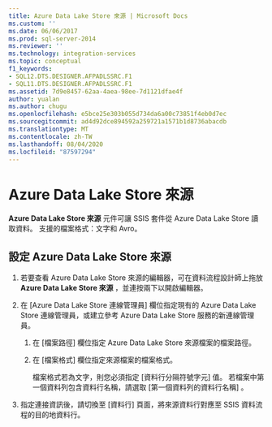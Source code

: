 ```yaml
---
title: Azure Data Lake Store 來源 | Microsoft Docs
ms.custom: ''
ms.date: 06/06/2017
ms.prod: sql-server-2014
ms.reviewer: ''
ms.technology: integration-services
ms.topic: conceptual
f1_keywords:
- SQL12.DTS.DESIGNER.AFPADLSSRC.F1
- SQL11.DTS.DESIGNER.AFPADLSSRC.F1
ms.assetid: 7d9e8457-62aa-4aea-98ee-7d1121dfae4f
author: yualan
ms.author: chugu
ms.openlocfilehash: e5bce25e303b055d734da6a00c73851f4eb0d7ec
ms.sourcegitcommit: ad4d92dce894592a259721a1571b1d8736abacdb
ms.translationtype: MT
ms.contentlocale: zh-TW
ms.lasthandoff: 08/04/2020
ms.locfileid: "87597294"
---
```

# <a name="azure-data-lake-store-source"></a>Azure Data Lake Store 來源
  **Azure Data Lake Store 來源** 元件可讓 SSIS 套件從 Azure Data Lake Store 讀取資料。 支援的檔案格式：文字和 Avro。
  
## <a name="configure-the-azure-data-lake-store-source"></a>設定 Azure Data Lake Store 來源 
  
1.  若要查看 Azure Data Lake Store 來源的編輯器，可在資料流程設計師上拖放 **Azure Data Lake Store 來源** ，並連按兩下以開啟編輯器。  
  
2.  在 [Azure Data Lake Store 連線管理員]  欄位指定現有的 Azure Data Lake Store 連線管理員，或建立參考 Azure Data Lake Store 服務的新連線管理員。  
  
    1.  在 [檔案路徑]  欄位指定 Azure Data Lake Store 來源檔案的檔案路徑。   
  
    2.  在 [檔案格式]  欄位指定來源檔案的檔案格式。  
  
        檔案格式若為文字，則您必須指定 [資料行分隔符號字元]  值。 若檔案中第一個資料列包含資料行名稱，請選取 [第一個資料列的資料行名稱]  。  
  
3.  指定連接資訊後，請切換至 [資料行]  頁面，將來源資料行對應至 SSIS 資料流程的目的地資料行。  
